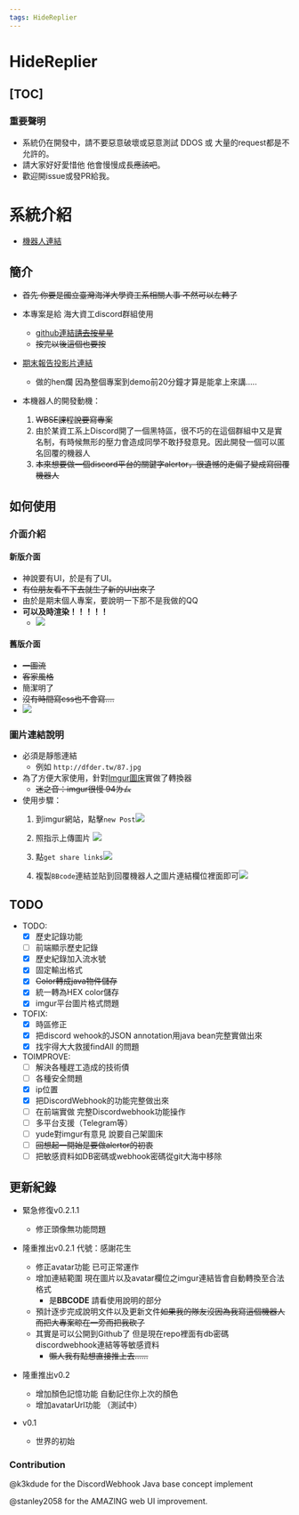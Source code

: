 ```yaml
---
tags: HideReplier
---
```


# HideReplier

[TOC]
---
### 重要聲明
- 系統仍在開發中，請不要惡意破壞或惡意測試 DDOS 或 大量的request都是不允許的。
- 請大家好好愛惜他 他會慢慢成長~~應該吧~~。
- 歡迎開issue或發PR給我。

# 系統介紹
- [機器人連結](https://hidedbot.herokuapp.com/)
## 簡介
- ~~首先 你要是國立臺灣海洋大學資工系相關人事 不然可以左轉了~~
- 本專案是給 海大資工discord群組使用 
    - [github連結~~請去按星星~~ ](https://github.com/DF-wu/NTOUCS_DiscordInvitationPage)
    - ~~按完以後這個也要按~~

- [期末報告投影片連結](https://docs.google.com/presentation/d/1bW8c_qMBIMk7MU57SnitGGbVtT4q9azKrPZhveccIRA/edit)
    - 做的hen爛 因為整個專案到demo前20分鐘才算是能拿上來講.....

- 本機器人的開發動機：
    1. ~~WBSE課程說要寫專案~~
    2. 由於某資工系上Discord開了一個黑特區，很不巧的在這個群組中又是實名制，有時候無形的壓力會造成同學不敢抒發意見。因此開發一個可以匿名回覆的機器人
    3. ~~本來想要做一個discord平台的關鍵字alertor，很遺憾的走偏了變成寫回覆機器人~~


## 如何使用

### 介面介紹

#### 新版介面
- 神說要有UI，於是有了UI。
- ~~有位朋友看不下去就生了新的UI出來了~~
- 由於是期末個人專案，要說明一下那不是我做的QQ
- **可以及時渲染！！！！！**
    - ![](https://i.imgur.com/q0gZLma.png)

#### 舊版介面
- ~~一圖流~~
- ~~客家風格~~ 
- 簡潔明了
- ~~沒有時間寫css也不會寫....~~
- ![](https://i.imgur.com/JPOJWJM.jpg)

### 圖片連結說明
- 必須是靜態連結
    - 例如 `http://dfder.tw/87.jpg`
- 為了方便大家使用，針對[Imgur圖床](https://imgur.com)實做了轉換器
    - ~~迷之音：imgur很慢 94ㄌㄙ~~
- 使用步驟：
    1. 到imgur網站，點擊`new Post`![](https://i.imgur.com/rWKAPmW.jpg)
    
    2. 照指示上傳圖片 ![](https://i.imgur.com/SF1xZF5.png)
    
    3. 點`get share links`![](https://i.imgur.com/JQvCU3w.png)
    
    4. 複製`BBcode`連結並貼到回覆機器人之圖片連結欄位裡面即可![](https://i.imgur.com/FTNzuEt.png )


## TODO
- TODO:
    - [x] 歷史記錄功能
    - [ ] 前端顯示歷史記錄
    - [x] 歷史紀錄加入流水號
    - [x] 固定輸出格式
    - [x] ~~Color轉成java物件儲存~~
    - [x] 統一轉為HEX color儲存
    - [x] imgur平台圖片格式問題
- TOFIX:
    - [x] 時區修正
    - [x] 把discord wehook的JSON annotation用java bean完整實做出來
    - [x] 找宇得大大救援findAll 的問題
- TOIMPROVE:
    - [ ] 解決各種趕工造成的技術債
    - [ ] 各種安全問題
    - [x] ip位置
    - [x] 把DiscordWebhook的功能完整做出來
    - [ ] 在前端實做 完整Discordwebhook功能操作
    - [ ] 多平台支援（Telegram等）
    - [ ] yude對imgur有意見 說要自己架圖床
    - [ ] ~~回想起一開始是要做alertor的初衷~~
    - [ ] 把敏感資料如DB密碼或webhook密碼從git大海中移除

## 更新紀錄

- 緊急修復v0.2.1.1 
    - 修正頭像無功能問題

- 隆重推出v0.2.1 代號：感謝花生
    - 修正avatar功能 已可正常運作 
    - 增加連結範圍 現在圖片以及avatar欄位之imgur連結皆會自動轉換至合法格式
        - 是**BBCODE** 請看使用說明的部分
    - 預計逐步完成說明文件以及更新文件~~如果我的隊友沒因為我寫這個機器人而把大專案晾在一旁而把我砍了~~
    - 其實是可以公開到Github了 但是現在repo裡面有db密碼 discordwebhook連結等等敏感資料
        - ~~懶人我有點想直接推上去......~~ 
    
- 隆重推出v0.2
    - 增加顏色記憶功能 自動記住你上次的顏色
    - 增加avatarUrl功能 （測試中）

- v0.1
    - 世界的初始

### Contribution
@k3kdude for the DiscordWebhook Java base concept implement 

@stanley2058 for the AMAZING web UI improvement.


